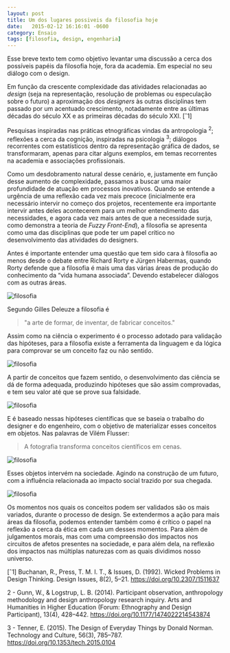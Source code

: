 ```yaml
---
layout: post
title: Um dos lugares possiveis da filosofia hoje
date:   2015-02-12 16:16:01 -0600
category: Ensaio
tags: [filosofia, design, engenharia]
---
```


Esse breve texto tem como objetivo levantar uma discussão a cerca dos possíveis papéis da filosofia hoje, fora da academia. Em especial no seu diálogo com o design.

Em função da crescente complexidade das atividades relacionadas ao *design* (seja na representação, resolução de problemas ou especulação sobre o futuro) a aproximação dos *designers* às outras disciplinas tem passado por um acentuado crescimento, notadamente entre as últimas décadas do século XX e as primeiras décadas do século XXI. [ˆ1]

Pesquisas inspiradas nas práticas etnográficas vindas da antropologia <sup>2</sup>; reflexões a cerca da cognição, inspiradas na psicologia <sup>3</sup>; diálogos recorrentes com estatísticos dentro da representação gráfica de dados, se transformaram, apenas para citar alguns exemplos, em temas recorrentes na academia e associações profissionais.

Como um desdobramento natural desse cenário, e, justamente em função desse aumento de complexidade, passamos a buscar uma maior profundidade de atuação em processos inovativos. Quando se entende a urgência de uma reflexão cada vez mais precoce (inicialmente era necessário intervir no começo dos projetos, recentemente era importante intervir antes deles acontecerem para um melhor entendimento das necessidades, e agora cada vez mais antes de que a necessidade surja, como demonstra a teoria de *Fuzzy Front-End*), a filosofia se apresenta como uma das disciplinas que pode ter um papel crítico no desenvolvimento das atividades do designers. 

Antes é importante entender uma questão que tem sido cara à filosofia ao menos desde o debate entre Richard Rorty e Jürgen Habermas, quando Rorty defende que a filosofia é mais uma das várias áreas de produção do conhecimento da “vida humana associada”. Devendo estabelecer diálogos com as outras áreas. 


![filosofia](http://mabuse.art.br/images/FilosofiaHoje-01.png)

Segundo Gilles Deleuze a filosofia é 
> "a arte de formar, de inventar, de fabricar conceitos." 

Assim como na ciência o experimento é o processo adotado para validação das hipóteses, para a filosofia existe a ferramenta da linguagem e da lógica para comprovar se um conceito faz ou não sentido. 

![filosofia](http://mabuse.art.br/images/FilosofiaHoje-02.png)

A partir de conceitos que fazem sentido, o desenvolvimento das ciência se dá de forma adequada, produzindo hipóteses que são assim comprovadas, e tem seu valor até que se prove sua falsidade.

![filosofia](http://mabuse.art.br/images/FilosofiaHoje-03.png)

E é baseado nessas hipóteses científicas que se baseia o trabalho do designer e do engenheiro, com o objetivo de materializar esses conceitos em objetos. Nas palavras de Vilém Flusser:
>A fotografia transforma conceitos científicos em cenas. 

![filosofia](http://mabuse.art.br/images/FilosofiaHoje-04.png)

Esses objetos intervém na sociedade. Agindo na construção de um futuro, com a influência relacionada ao impacto social trazido por sua chegada.

![filosofia](http://mabuse.art.br/images/FilosofiaHoje-05.png)

Os momentos nos quais os conceitos podem ser validados são os mais variados, durante o processo de design. Se extendermos a ação para mais áreas da filosofia, podemos entender também como é crítico o papel na reflexão a cerca da ética em cada um desses momentos. Para além de julgamentos morais, mas com uma compreensão dos impactos nos circuitos de afetos presentes na sociedade, e para além dela, na reflexão dos impactos nas múltiplas naturezas com as quais dividimos nosso universo.


[ˆ1] Buchanan, R., Press, T. M. I. T., & Issues, D. (1992). Wicked Problems in Design Thinking. Design Issues, 8(2), 5–21. https://doi.org/10.2307/1511637

2 - Gunn, W., & Logstrup, L. B. (2014). Participant observation, anthropology methodology and design anthropology research inquiry. Arts and Humanities in Higher Education (Forum: Ethnography and Design Participant), 13(4), 428–442. https://doi.org/10.1177/1474022214543874

3 - Tenner, E. (2015). The Design of Everyday Things by Donald Norman. Technology and Culture, 56(3), 785–787. https://doi.org/10.1353/tech.2015.0104
